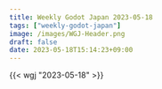 ```yaml
---
title: Weekly Godot Japan 2023-05-18
tags: ["weekly-godot-japan"]
image: /images/WGJ-Header.png
draft: false
date: 2023-05-18T15:14:23+09:00
---
```


{{< wgj "2023-05-18" >}}
